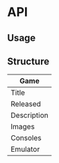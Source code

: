 # API

## Usage

## Structure

| Game  |
|-------------- |
| Title    | 
| Released   | 
| Description   | 
| Images   | 
| Consoles   | 
| Emulator   | 

